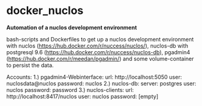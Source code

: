 # docker_nuclos
<b>Automation of a nuclos development environment</b>

bash-scripts and Dockerfiles to get up a nuclos development environment with nuclos (https://hub.docker.com/r/nuccess/nuclos/), nuclos-db with postgresql 9.6 (https://hub.docker.com/r/nuccess/nuclos-db), pgadmin4 (https://hub.docker.com/r/meedan/pgadmin/) and some volume-container to persist the data.

Accounts:
1.) pgadmin4-Webinterface:
	url: http://localhost:5050
	user: nuclosdata@nuclos
	password: nuclos
2.) nuclos-db:
	server: postgres
	user: nuclos
	password: password
3.) nuclos-clients:
	url: http://localhost:8417/nuclos
	user: nuclos
	password: [empty]
